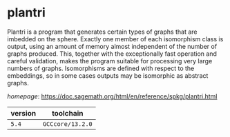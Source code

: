 # plantri

Plantri is a program that generates certain types of graphs that are imbedded on the sphere. Exactly one member of each isomorphism class is output, using an amount of memory almost independent of the number of graphs produced. This, together with the exceptionally fast operation and careful validation, makes the program suitable for processing very large numbers of graphs. Isomorphisms are defined with respect to the embeddings, so in some cases outputs may be isomorphic as abstract graphs.

*homepage*: <https://doc.sagemath.org/html/en/reference/spkg/plantri.html>

version | toolchain
--------|----------
``5.4`` | ``GCCcore/13.2.0``

